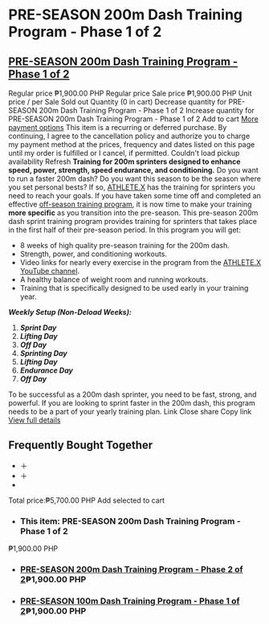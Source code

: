 # PRE-SEASON 200m Dash Training Program - Phase 1 of 2
## [ PRE-SEASON 200m Dash Training Program - Phase 1 of 2  ](https://sprintingworkouts.com/products/pre-season-200m-dash-training-program-phase-1-of-2)
Regular price ₱1,900.00 PHP 
Regular price Sale price ₱1,900.00 PHP 
Unit price / per 
Sale  Sold out 
Quantity  (0 in cart)
Decrease quantity for PRE-SEASON 200m Dash Training Program - Phase 1 of 2 Increase quantity for PRE-SEASON 200m Dash Training Program - Phase 1 of 2
Add to cart 
[More payment options](https://sprintingworkouts.com/products/pre-season-200m-dash-training-program-phase-1-of-2?variant=13538073477183) This item is a recurring or deferred purchase. By continuing, I agree to the cancellation policy and authorize you to charge my payment method at the prices, frequency and dates listed on this page until my order is fulfilled or I cancel, if permitted. 
Couldn't load pickup availability
Refresh 
**Training for 200m sprinters designed to enhance speed, power, strength, speed endurance, and conditioning.**
Do you want to run a faster 200m dash? Do you want this season to be the season where you set personal bests? If so, [ATHLETE.X](https://athletex.us) has the training for sprinters you need to reach your goals. 
If you have taken some time off and completed an effective [off-season training program](https://store.athletex.us/products/8-week-off-season-200m-dash-training-program "off season 200m dash training program"), it is now time to make your training **more specific** as you transition into the pre-season.
This pre-season 200m dash sprint training program provides training for sprinters that takes place in the first half of their pre-season period.
In this program you will get:
  * 8 weeks of high quality pre-season training for the 200m dash.
  * Strength, power, and conditioning workouts.
  * Video links for nearly every exercise in the program from the [ATHLETE.X YouTube channel](https://youtube.com/c/athletexofficial "ATHLETE.X YouTube channel").
  * A healthy balance of weight room and running workouts.
  * Training that is specifically designed to be used early in your training year.


**_Weekly Setup (Non-Deload Weeks):_**
  1. **_Sprint Day_**
  2. **_Lifting Day_**
  3. **_Off Day_**
  4. **_Sprinting Day_**
  5. **_Lifting Day_**
  6. **_Endurance Day_**
  7. **_Off Day_**


To be successful as a 200m dash sprinter, you need to be fast, strong, and powerful. If you are looking to sprint faster in the 200m dash, this program needs to be a part of your yearly training plan.
Link
Close share Copy link
[ View full details ](https://sprintingworkouts.com/products/pre-season-200m-dash-training-program-phase-1-of-2)
## Frequently Bought Together
  * ＋
  * ＋
  * 

Total price:₱5,700.00 PHP
Add selected to cart
  * ###  This item: PRE-SEASON 200m Dash Training Program - Phase 1 of 2
₱1,900.00 PHP
  * ### [PRE-SEASON 200m Dash Training Program - Phase 2 of 2](https://sprintingworkouts.com/products/pre-season-200m-dash-training-program-phase-2-of-2?variant=13273960546367)₱1,900.00 PHP
  * ### [PRE-SEASON 100m Dash Training Program - Phase 1 of 2](https://sprintingworkouts.com/products/pre-season-100m-dash-training-program-phase-1-of-2?variant=13538400337983)₱1,900.00 PHP


